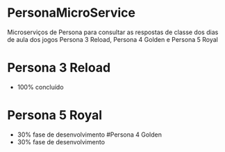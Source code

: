 # PersonaMicroService
Microserviços de Persona para consultar as respostas de classe dos dias de aula dos jogos Persona 3 Reload, Persona 4 Golden e Persona 5 Royal
# Persona 3 Reload
- 100% concluído
# Persona 5 Royal
- 30% fase de desenvolvimento
#Persona 4 Golden
- 30% fase de desenvolvimento
